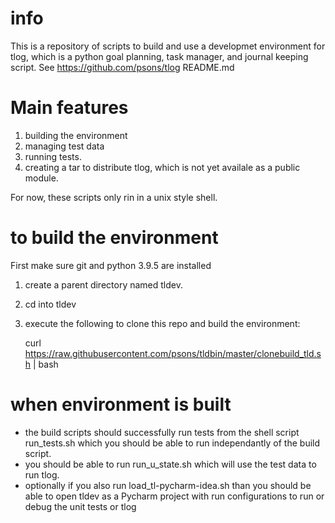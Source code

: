 # info
This is a repository  of scripts to build and use a developmet environment for 
tlog, which is a python goal planning, task manager, and journal keeping script.  See https://github.com/psons/tlog README.md 

# Main features

1. building the environment
2. managing test data
3. running tests.
4. creating a tar to distribute tlog, which is not yet availale as a public module.

For now, these scripts only rin in a unix style shell.

# to build the environment

First make sure git and python 3.9.5 are installed

1. create a parent directory named tldev.
2. cd into tldev
3. execute the following to clone this repo and build the environment:

	curl https://raw.githubusercontent.com/psons/tldbin/master/clonebuild_tld.sh | bash
	
# when environment is built

 - the build scripts should successfully run tests from the shell script run_tests.sh which you should be able to run independantly of the build script.
 - you should be able to run run_u_state.sh which will use the test data to run tlog.
 - optionally if you also run load_tl-pycharm-idea.sh than you should be able to open tldev as a Pycharm project with run configurations to run or debug the unit tests or tlog


